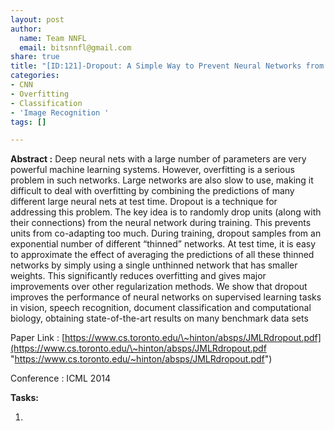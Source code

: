 ```yaml
---
layout: post
author:
  name: Team NNFL
  email: bitsnnfl@gmail.com
share: true
title: "[ID:121]-Dropout: A Simple Way to Prevent Neural Networks from Overfitting"
categories:
- CNN
- Overfitting
- Classification
- 'Image Recognition '
tags: []

---
```

**Abstract :** Deep neural nets with a large number of parameters are very powerful machine learning systems. However, overfitting is a serious problem in such networks. Large networks are also slow to use, making it difficult to deal with overfitting by combining the predictions of many different large neural nets at test time. Dropout is a technique for addressing this problem. The key idea is to randomly drop units (along with their connections) from the neural network during training. This prevents units from co-adapting too much. During training, dropout samples from an exponential number of different “thinned” networks. At test time, it is easy to approximate the effect of averaging the predictions of all these thinned networks by simply using a single unthinned network that has smaller weights. This significantly reduces overfitting and gives major improvements over other regularization methods. We show that dropout improves the performance of neural networks on supervised learning tasks in vision, speech recognition, document classification and computational biology, obtaining state-of-the-art results on many benchmark data sets

Paper Link : [https://www.cs.toronto.edu/\~hinton/absps/JMLRdropout.pdf](https://www.cs.toronto.edu/\~hinton/absps/JMLRdropout.pdf "https://www.cs.toronto.edu/~hinton/absps/JMLRdropout.pdf")

Conference : ICML 2014

**Tasks:**

1. 